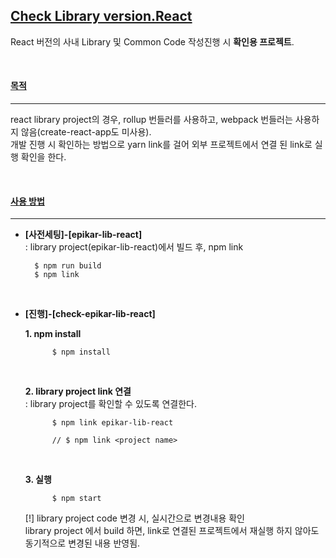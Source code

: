 ## [Check Library version.React]()

React 버전의 사내 Library 및 Common Code 작성진행 시 <b>확인용 프로젝트</b>.

<br/>

#### [목적]() 
----
react library project의 경우, rollup 번들러를 사용하고, webpack 번들러는 사용하지 않음(create-react-app도 미사용).  <br/>
개발 진행 시 확인하는 방법으로 yarn link를 걸어 외부 프로젝트에서 연결 된 link로 실행 확인을 한다. 

<br/>


#### [사용 방법]() 
----
* <b>[사전세팅]-[epikar-lib-react]</b> <br>
    : library project(epikar-lib-react)에서 빌드 후, npm link

        $ npm run build           
        $ npm link

<br>

* <b>[진행]-[check-epikar-lib-react]</b> <br>

    <b>1. npm install</b>
    
            $ npm install

    <br/>

    <b>2. library project link 연결 </b> <br/>
    : library project를 확인할 수 있도록 연결한다. 

            $ npm link epikar-lib-react

            // $ npm link <project name>
        
    <br/>

    <b>3. 실행 </b>

            $ npm start

    [!] library project code 변경 시, 실시간으로 변경내용 확인 <br/>
        library project 에서 build 하면, link로 연결된 프로젝트에서 재실행 하지 않아도 동기적으로 변경된 내용 반영됨. 
            
    
